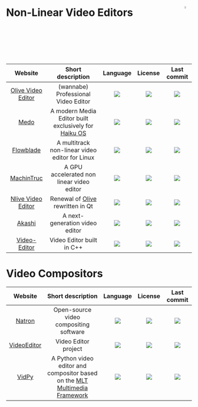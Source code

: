# Non-Linear Video Editors <img align="right" alt="WIP" src="https://user-images.githubusercontent.com/171307/210726270-adc28ba9-dada-42cf-b53e-b01d03e3dca7.png" width="4%" />
|Website|Short description|Language|License|Last commit|
|:-:|:-:|:-:|:-:|:-:|
|[Olive Video Editor](https://www.olivevideoeditor.org/)|(wannabe) Professional Video Editor|![](https://img.shields.io/github/languages/top/olive-editor/olive?color=pink&style=flat-square)|![](https://flat.badgen.net/github/license/olive-editor/olive?label=)|![](https://flat.badgen.net/github/last-commit/olive-editor/olive?label=)|
|[Medo](https://github.com/smallstepforman/Medo)|A modern Media Editor built exclusively for [Haiku OS](https://www.haiku-os.org/)|![](https://img.shields.io/github/languages/top/smallstepforman/Medo?color=pink&style=flat-square)|![](https://flat.badgen.net/github/license/smallstepforman/Medo?label=)|![](https://flat.badgen.net/github/last-commit/smallstepforman/Medo?label=)|
|[Flowblade](https://jliljebl.github.io/flowblade/)|A multitrack non-linear video editor for Linux|![](https://img.shields.io/github/languages/top/jliljebl/flowblade?color=pink&style=flat-square)|![](https://flat.badgen.net/github/license/jliljebl/flowblade?label=)|![](https://flat.badgen.net/github/last-commit/jliljebl/flowblade?label=)|
|[MachinTruc](https://github.com/hftom/MachinTruc)|A GPU accelerated non linear video editor|![](https://img.shields.io/github/languages/top/hftom/MachinTruc?color=pink&style=flat-square)|![](https://flat.badgen.net/github/license/hftom/MachinTruc?label=)|![](https://flat.badgen.net/github/last-commit/hftom/MachinTruc?label=)|
|[Nlive Video Editor](https://github.com/orange4glace/nlive)|Renewal of [Olive](https://www.olivevideoeditor.org/) rewritten in Qt|![](https://img.shields.io/github/languages/top/orange4glace/nlive?color=pink&style=flat-square)|![](https://flat.badgen.net/github/license/orange4glace/nlive?label=)|![](https://flat.badgen.net/github/last-commit/orange4glace/nlive?label=)|
|[Akashi](https://github.com/akashi-org/akashi)|A next-generation video editor|![](https://img.shields.io/github/languages/top/akashi-org/akashi?color=pink&style=flat-square)|![](https://flat.badgen.net/badge/license/MULTI/blue?label=)|![](https://flat.badgen.net/github/last-commit/akashi-org/akashi?label=)|
|[Video-Editor](https://github.com/NajeebUllah161/Video-Editor)|Video Editor built in C++|![](https://img.shields.io/github/languages/top/NajeebUllah161/Video-Editor?color=pink&style=flat-square)|![](https://flat.badgen.net/github/license/akashi-org/akashi?label=)|![](https://flat.badgen.net/github/last-commit/NajeebUllah161/Video-Editor?label=)|

# Video Compositors
|Website|Short description|Language|License|Last commit|
|:-:|:-:|:-:|:-:|:-:|
|[Natron](http://natrongithub.github.io/)|Open-source video compositing software|![](https://img.shields.io/github/languages/top/NatronGitHub/Natron?color=pink&style=flat-square)|![](https://flat.badgen.net/github/license/NatronGitHub/Natron?label=)|![](https://flat.badgen.net/github/last-commit/NatronGitHub/Natron?label=)|
|[VideoEditor](https://github.com/Noa-k-git/VideoEditor#readme)|Video Editor project|[![](https://img.shields.io/github/languages/top/Noa-k-git/VideoEditor?color=pink&style=flat-square)](https://github.com/Noa-k-git/VideoEditor/graphs/contributors)|[![](https://flat.badgen.net/github/license/Noa-k-git/VideoEditor?label=)](https://github.com/Noa-k-git/VideoEditor/blob/master/LICENSE)|[![](https://flat.badgen.net/github/last-commit/Noa-k-git/VideoEditor?label=)](https://github.com/Noa-k-git/VideoEditor/graphs/code-frequency)|
|[VidPy](https://antiboredom.github.io/vidpy/)|A Python video editor and compositor based on the [MLT Multimedia Framework](https://www.mltframework.org/)|![](https://img.shields.io/github/languages/top/antiboredom/vidpy?color=pink&style=flat-square)|![](https://flat.badgen.net/github/license/antiboredom/vidpy?label=)|![](https://flat.badgen.net/github/last-commit/antiboredom/vidpy?label=)|
